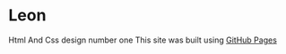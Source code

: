 # Leon
Html And Css design number one
This site was built using [GitHub Pages](https://pages.github.com/)

